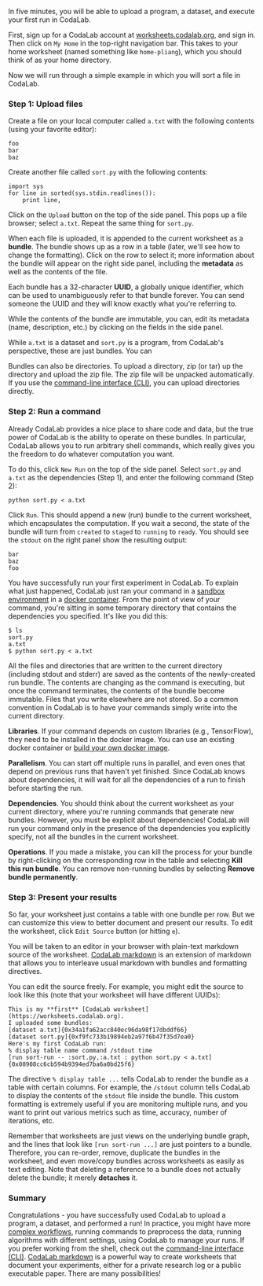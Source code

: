 In five minutes, you will be able to upload a program, a dataset, and execute
your first run in CodaLab.

First, sign up for a CodaLab account at
[worksheets.codalab.org](https://worksheets.codalab.org), and sign in.  Then
click on `My Home` in the top-right navigation bar.  This takes to your
home worksheet (named something like `home-pliang`), which you should think of
as your home directory.

Now we will run through a simple example in which you will sort a file in CodaLab.

### Step 1: Upload files

Create a file on your local computer called `a.txt` with the following contents
(using your favorite editor):

    foo
    bar
    baz

Create another file called `sort.py` with the following contents:

    import sys
    for line in sorted(sys.stdin.readlines()):
        print line,

Click on the `Upload` button on the top of the side panel.
This pops up a file browser; select `a.txt`.
Repeat the same thing for `sort.py`.

When each file is uploaded, it is appended to the current worksheet as a **bundle**.
The bundle shows up as a row in a table (later, we'll see how to change the formatting).
Click on the row to select it; more information about the bundle will appear
on the right side panel, including the **metadata** as well as the contents of the file.

Each bundle has a 32-character **UUID**, a globally unique identifier, which
can be used to unambiguously refer to that bundle forever.
You can send someone the UUID and they will know exactly what you're referring to.

While the contents of the bundle are immutable, you can, edit its metadata
(name, description, etc.) by clicking on the fields in the side panel.

While `a.txt` is a dataset and `sort.py` is a program, from CodaLab's
perspective, these are just bundles.  You can 

Bundles can also be directories.  To upload a directory, zip (or tar) up the
directory and upload the zip file.  The zip file will be unpacked
automatically.  If you use the [command-line interface (CLI)](CLI-Basics),
you can upload directories directly.

### Step 2: Run a command

Already CodaLab provides a nice place to share code and data, but the true power of CodaLab
is the ability to operate on these bundles.
In particular, CodaLab allows you to run arbitrary shell commands,
which really gives you the freedom to do whatever computation you want.

To do this, click `New Run` on the top of the side panel.
Select `sort.py` and `a.txt` as the dependencies (Step 1), and enter the
following command (Step 2):

    python sort.py < a.txt

Click `Run`.  This should append a new (run) bundle to the current worksheet,
which encapsulates the computation.
If you wait a second, the state of the bundle will turn from `created` to
`staged` to `running` to `ready`.  You should see the `stdout` on the right
panel show the resulting output:

    bar
    baz
    foo

You have successfully run your first experiment in CodaLab.
To explain what just happened, CodaLab just ran your command in a [sandbox
environment](Execution) in a [docker container](https://www.docker.com).
From the point of view of your command,
you're sitting in some temporary directory that contains the dependencies you
specified.
It's like you did this:

    $ ls
    sort.py
    a.txt
    $ python sort.py < a.txt

All the files and directories that are written to the current directory
(including stdout and stderr) are saved as the contents of the newly-created
run bundle.  The contents are changing as the command is executing, but once
the command terminates, the contents of the bundle become immutable.  Files
that you write elsewhere are not stored.  So a common convention in CodaLab is
to have your commands simply write into the current directory.

**Libraries**.  If your command depends on custom libraries (e.g., TensorFlow),
they need to be installed in the docker image.  You can use an existing docker
container or [build your own docker image](Execution).

**Parallelism**.  You can start off multiple runs in parallel, and even ones
that depend on previous runs that haven't yet finished.  Since CodaLab knows
about dependencies, it will wait for all the dependencies of a run to finish
before starting the run.

**Dependencies**.  You should think about the current worksheet as your current
directory, where you're running commands that generate new bundles.
However, you must be explicit about dependencies!  CodaLab will run your
command only in the presence of the dependencies you explicitly specify, not
all the bundles in the current worksheet.

**Operations**.  If you made a mistake, you can kill the process for
your bundle by right-clicking on the corresponding row in the table and
selecting **Kill this run bundle**.  You can remove non-running bundles by selecting
**Remove bundle permanently**.

### Step 3: Present your results

So far, your worksheet just contains a table with one bundle per row.
But we can customize this view to better document and present our results.  To
edit the worksheet, click `Edit Source` button (or hitting `e`).

You will be taken to an editor in your browser with plain-text markdown source of the
worksheet.  [CodaLab markdown](Worksheet-Markdown) is an extension of markdown
that allows you to interleave usual markdown with bundles and formatting directives.

You can edit the source freely.  For example, you might edit the source to look like this
(note that your worksheet will have different UUIDs):

    This is my **first** [CodaLab worksheet](https://worksheets.codalab.org).
    I uploaded some bundles:
    [dataset a.txt]{0x34a1fa62acc840ec96da98f17dbddf66}
    [dataset sort.py]{0xf9fc733b19894eb2a97f6b47f35d7ea0}
    Here's my first CodaLab run:
    % display table name command /stdout time
    [run sort-run -- :sort.py,:a.txt : python sort.py < a.txt]{0x08908cc6cb594b9394ed7ba6a0bd25f6}

The directive `% display table ...` tells CodaLab to render the bundle as a table
with certain columns.  For example, the `/stdout` column tells CodaLab to display
the contents of the `stdout` file inside the bundle.  This custom formatting
is extremely useful if you are monitoring multiple runs, and you want to print
out various metrics such as time, accuracy, number of iterations, etc.

Remember that worksheets are just views on the underlying bundle graph, and the
lines that look like `[run sort-run ...]` are just pointers to a bundle.
Therefore, you can re-order, remove, duplicate the bundles in the worksheet,
and even move/copy bundles across worksheets as easily as text editing.
Note that deleting a reference to a bundle does not actually delete the bundle;
it merely **detaches** it.

### Summary

Congratulations - you have successfully used CodaLab to upload a program, a dataset,
and performed a run!  In practice, you might have more [complex
workflows](Workflow), running commands to preprocess the data, running
algorithms with different settings, using CodaLab to
manage your runs.
If you prefer working from the shell, check out the [command-line interface (CLI)](CLI-Basics).
[CodaLab markdown](Worksheet-Markdown)
is a powerful way to create worksheets that document your
experiments, either for a private research log or a public executable paper.
There are many possibilities!
